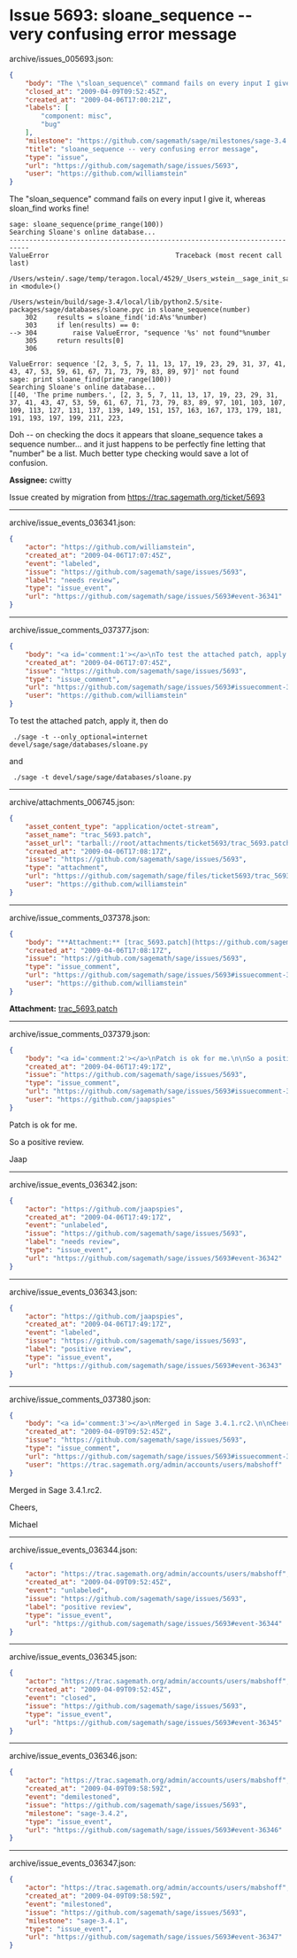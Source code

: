 # Issue 5693: sloane_sequence -- very confusing error message

archive/issues_005693.json:
```json
{
    "body": "The \"sloan_sequence\" command fails on every input I give it, whereas sloan_find works fine!\n\n```\nsage: sloane_sequence(prime_range(100))\nSearching Sloane's online database...\n---------------------------------------------------------------------------\nValueError                                Traceback (most recent call last)\n\n/Users/wstein/.sage/temp/teragon.local/4529/_Users_wstein__sage_init_sage_0.py in <module>()\n\n/Users/wstein/build/sage-3.4/local/lib/python2.5/site-packages/sage/databases/sloane.pyc in sloane_sequence(number)\n    302     results = sloane_find('id:A%s'%number)\n    303     if len(results) == 0:\n--> 304         raise ValueError, \"sequence '%s' not found\"%number\n    305     return results[0]\n    306 \n\nValueError: sequence '[2, 3, 5, 7, 11, 13, 17, 19, 23, 29, 31, 37, 41, 43, 47, 53, 59, 61, 67, 71, 73, 79, 83, 89, 97]' not found\nsage: print sloane_find(prime_range(100))\nSearching Sloane's online database...\n[[40, 'The prime numbers.', [2, 3, 5, 7, 11, 13, 17, 19, 23, 29, 31, 37, 41, 43, 47, 53, 59, 61, 67, 71, 73, 79, 83, 89, 97, 101, 103, 107, 109, 113, 127, 131, 137, 139, 149, 151, 157, 163, 167, 173, 179, 181, 191, 193, 197, 199, 211, 223, \n```\n\nDoh -- on checking the docs it appears that sloane_sequence takes a sequence number... and it just happens to be perfectly fine letting that \"number\" be a list.  Much better type checking would save a lot of confusion.\n\n**Assignee:** cwitty\n\nIssue created by migration from https://trac.sagemath.org/ticket/5693\n\n",
    "closed_at": "2009-04-09T09:52:45Z",
    "created_at": "2009-04-06T17:00:21Z",
    "labels": [
        "component: misc",
        "bug"
    ],
    "milestone": "https://github.com/sagemath/sage/milestones/sage-3.4.1",
    "title": "sloane_sequence -- very confusing error message",
    "type": "issue",
    "url": "https://github.com/sagemath/sage/issues/5693",
    "user": "https://github.com/williamstein"
}
```
The "sloan_sequence" command fails on every input I give it, whereas sloan_find works fine!

```
sage: sloane_sequence(prime_range(100))
Searching Sloane's online database...
---------------------------------------------------------------------------
ValueError                                Traceback (most recent call last)

/Users/wstein/.sage/temp/teragon.local/4529/_Users_wstein__sage_init_sage_0.py in <module>()

/Users/wstein/build/sage-3.4/local/lib/python2.5/site-packages/sage/databases/sloane.pyc in sloane_sequence(number)
    302     results = sloane_find('id:A%s'%number)
    303     if len(results) == 0:
--> 304         raise ValueError, "sequence '%s' not found"%number
    305     return results[0]
    306 

ValueError: sequence '[2, 3, 5, 7, 11, 13, 17, 19, 23, 29, 31, 37, 41, 43, 47, 53, 59, 61, 67, 71, 73, 79, 83, 89, 97]' not found
sage: print sloane_find(prime_range(100))
Searching Sloane's online database...
[[40, 'The prime numbers.', [2, 3, 5, 7, 11, 13, 17, 19, 23, 29, 31, 37, 41, 43, 47, 53, 59, 61, 67, 71, 73, 79, 83, 89, 97, 101, 103, 107, 109, 113, 127, 131, 137, 139, 149, 151, 157, 163, 167, 173, 179, 181, 191, 193, 197, 199, 211, 223, 
```

Doh -- on checking the docs it appears that sloane_sequence takes a sequence number... and it just happens to be perfectly fine letting that "number" be a list.  Much better type checking would save a lot of confusion.

**Assignee:** cwitty

Issue created by migration from https://trac.sagemath.org/ticket/5693





---

archive/issue_events_036341.json:
```json
{
    "actor": "https://github.com/williamstein",
    "created_at": "2009-04-06T17:07:45Z",
    "event": "labeled",
    "issue": "https://github.com/sagemath/sage/issues/5693",
    "label": "needs review",
    "type": "issue_event",
    "url": "https://github.com/sagemath/sage/issues/5693#event-36341"
}
```



---

archive/issue_comments_037377.json:
```json
{
    "body": "<a id='comment:1'></a>\nTo test the attached patch, apply it, then do\n\n```\n ./sage -t --only_optional=internet devel/sage/sage/databases/sloane.py \n```\n\nand\n\n\n```\n ./sage -t devel/sage/sage/databases/sloane.py \n```",
    "created_at": "2009-04-06T17:07:45Z",
    "issue": "https://github.com/sagemath/sage/issues/5693",
    "type": "issue_comment",
    "url": "https://github.com/sagemath/sage/issues/5693#issuecomment-37377",
    "user": "https://github.com/williamstein"
}
```

<a id='comment:1'></a>
To test the attached patch, apply it, then do

```
 ./sage -t --only_optional=internet devel/sage/sage/databases/sloane.py 
```

and


```
 ./sage -t devel/sage/sage/databases/sloane.py 
```



---

archive/attachments_006745.json:
```json
{
    "asset_content_type": "application/octet-stream",
    "asset_name": "trac_5693.patch",
    "asset_url": "tarball://root/attachments/ticket5693/trac_5693.patch",
    "created_at": "2009-04-06T17:08:17Z",
    "issue": "https://github.com/sagemath/sage/issues/5693",
    "type": "attachment",
    "url": "https://github.com/sagemath/sage/files/ticket5693/trac_5693.patch",
    "user": "https://github.com/williamstein"
}
```



---

archive/issue_comments_037378.json:
```json
{
    "body": "**Attachment:** [trac_5693.patch](https://github.com/sagemath/sage/files/ticket5693/trac_5693.patch)",
    "created_at": "2009-04-06T17:08:17Z",
    "issue": "https://github.com/sagemath/sage/issues/5693",
    "type": "issue_comment",
    "url": "https://github.com/sagemath/sage/issues/5693#issuecomment-37378",
    "user": "https://github.com/williamstein"
}
```

**Attachment:** [trac_5693.patch](https://github.com/sagemath/sage/files/ticket5693/trac_5693.patch)



---

archive/issue_comments_037379.json:
```json
{
    "body": "<a id='comment:2'></a>\nPatch is ok for me.\n\nSo a positive review.\n\nJaap",
    "created_at": "2009-04-06T17:49:17Z",
    "issue": "https://github.com/sagemath/sage/issues/5693",
    "type": "issue_comment",
    "url": "https://github.com/sagemath/sage/issues/5693#issuecomment-37379",
    "user": "https://github.com/jaapspies"
}
```

<a id='comment:2'></a>
Patch is ok for me.

So a positive review.

Jaap



---

archive/issue_events_036342.json:
```json
{
    "actor": "https://github.com/jaapspies",
    "created_at": "2009-04-06T17:49:17Z",
    "event": "unlabeled",
    "issue": "https://github.com/sagemath/sage/issues/5693",
    "label": "needs review",
    "type": "issue_event",
    "url": "https://github.com/sagemath/sage/issues/5693#event-36342"
}
```



---

archive/issue_events_036343.json:
```json
{
    "actor": "https://github.com/jaapspies",
    "created_at": "2009-04-06T17:49:17Z",
    "event": "labeled",
    "issue": "https://github.com/sagemath/sage/issues/5693",
    "label": "positive review",
    "type": "issue_event",
    "url": "https://github.com/sagemath/sage/issues/5693#event-36343"
}
```



---

archive/issue_comments_037380.json:
```json
{
    "body": "<a id='comment:3'></a>\nMerged in Sage 3.4.1.rc2.\n\nCheers,\n\nMichael",
    "created_at": "2009-04-09T09:52:45Z",
    "issue": "https://github.com/sagemath/sage/issues/5693",
    "type": "issue_comment",
    "url": "https://github.com/sagemath/sage/issues/5693#issuecomment-37380",
    "user": "https://trac.sagemath.org/admin/accounts/users/mabshoff"
}
```

<a id='comment:3'></a>
Merged in Sage 3.4.1.rc2.

Cheers,

Michael



---

archive/issue_events_036344.json:
```json
{
    "actor": "https://trac.sagemath.org/admin/accounts/users/mabshoff",
    "created_at": "2009-04-09T09:52:45Z",
    "event": "unlabeled",
    "issue": "https://github.com/sagemath/sage/issues/5693",
    "label": "positive review",
    "type": "issue_event",
    "url": "https://github.com/sagemath/sage/issues/5693#event-36344"
}
```



---

archive/issue_events_036345.json:
```json
{
    "actor": "https://trac.sagemath.org/admin/accounts/users/mabshoff",
    "created_at": "2009-04-09T09:52:45Z",
    "event": "closed",
    "issue": "https://github.com/sagemath/sage/issues/5693",
    "type": "issue_event",
    "url": "https://github.com/sagemath/sage/issues/5693#event-36345"
}
```



---

archive/issue_events_036346.json:
```json
{
    "actor": "https://trac.sagemath.org/admin/accounts/users/mabshoff",
    "created_at": "2009-04-09T09:58:59Z",
    "event": "demilestoned",
    "issue": "https://github.com/sagemath/sage/issues/5693",
    "milestone": "sage-3.4.2",
    "type": "issue_event",
    "url": "https://github.com/sagemath/sage/issues/5693#event-36346"
}
```



---

archive/issue_events_036347.json:
```json
{
    "actor": "https://trac.sagemath.org/admin/accounts/users/mabshoff",
    "created_at": "2009-04-09T09:58:59Z",
    "event": "milestoned",
    "issue": "https://github.com/sagemath/sage/issues/5693",
    "milestone": "sage-3.4.1",
    "type": "issue_event",
    "url": "https://github.com/sagemath/sage/issues/5693#event-36347"
}
```
